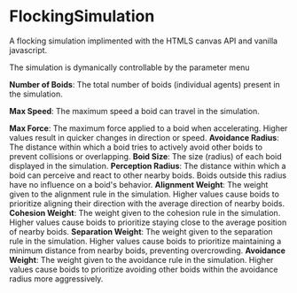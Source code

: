 # FlockingSimulation

A flocking simulation implimented with the HTMLS canvas API and vanilla javascript. 

The simulation is dymanically controllable by the parameter menu

**Number of Boids**: The total number of boids (individual agents) present in the simulation.

**Max Speed**: The maximum speed a boid can travel in the simulation.

**Max Force**: The maximum force applied to a boid when accelerating. Higher values result in quicker changes in direction or speed.
**Avoidance Radius**: The distance within which a boid tries to actively avoid other boids to prevent collisions or overlapping.
**Boid Size**: The size (radius) of each boid displayed in the simulation.
**Perception Radius**: The distance within which a boid can perceive and react to other nearby boids. Boids outside this radius have no influence on a boid's behavior.
**Alignment Weight**: The weight given to the alignment rule in the simulation. Higher values cause boids to prioritize aligning their direction with the average direction of nearby boids.
**Cohesion Weight**: The weight given to the cohesion rule in the simulation. Higher values cause boids to prioritize staying close to the average position of nearby boids.
**Separation Weight**: The weight given to the separation rule in the simulation. Higher values cause boids to prioritize maintaining a minimum distance from nearby boids, preventing overcrowding.
**Avoidance Weight**: The weight given to the avoidance rule in the simulation. Higher values cause boids to prioritize avoiding other boids within the avoidance radius more aggressively.
